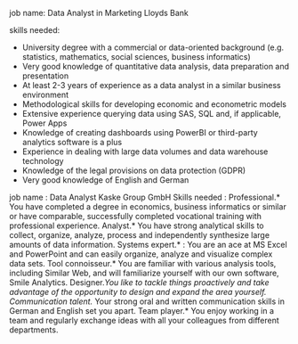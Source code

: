 job name: Data Analyst in Marketing 
Lloyds Bank

skills needed:
- University degree with a commercial or data-oriented background (e.g. statistics, mathematics, social sciences, business informatics)
- Very good knowledge of quantitative data analysis, data preparation and presentation
- At least 2-3 years of experience as a data analyst in a similar business environment
- Methodological skills for developing economic and econometric models
- Extensive experience querying data using SAS, SQL and, if applicable, Power Apps
- Knowledge of creating dashboards using PowerBI or third-party analytics software is a plus
- Experience in dealing with large data volumes and data warehouse technology
- Knowledge of the legal provisions on data protection (GDPR)
- Very good knowledge of English and German 

job name : Data Analyst
Kaske Group GmbH
Skills needed :
Professional.* You have completed a degree in economics, business informatics or similar or have comparable, successfully completed vocational training with professional experience.
Analyst.* You have strong analytical skills to collect, organize, analyze, process and independently synthesize large amounts of data information.
Systems expert.* : You are an ace at MS Excel and PowerPoint and can easily organize, analyze and visualize complex data sets.
Tool connoisseur.* You are familiar with various analysis tools, including Similar Web, and will familiarize yourself with our own software, Smile Analytics.
Designer.*You like to tackle things proactively and take advantage of the opportunity to design and expand the area yourself.
Communication talent.* Your strong oral and written communication skills in German and English set you apart.
Team player.* You enjoy working in a team and regularly exchange ideas with all your colleagues from different departments.

